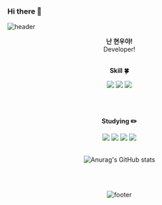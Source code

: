 ### Hi there 👋

<!--
**koohyunwoo1/koohyunwoo1** is a ✨ _special_ ✨ repository because its `README.md` (this file) appears on your GitHub profile.

Here are some ideas to get you started:

- 🔭 I’m currently working on ...
- 🌱 I’m currently learning ...
- 👯 I’m looking to collaborate on ...
- 🤔 I’m looking for help with ...
- 💬 Ask me about ...
- 📫 How to reach me: ...
- 😄 Pronouns: ...
- ⚡ Fun fact: ...
-->


<!-- 헤더 -->
![header](https://capsule-render.vercel.app/api?type=waving&&color=gradient&height=100&section=header&fontSize=90)


<div align=center>
<!--소개-->
 
<strong> 난 현우야! </strong> 
<br/>
Developer!
<br/><br/>
 
 
 <!--기술스택-->
  <strong> Skill :four_leaf_clover: </strong>

  <!--프론트-->
  <img src="https://img.shields.io/badge/JavaScript-F7DF1E?style=flat&logo=JavaScript&logoColor=white"/>
  <img src="https://img.shields.io/badge/React-61DAFB?style=flat&logo=React&logoColor=white"/>

   
  <!--백-->
   <img src="https://img.shields.io/badge/NodeJS-339933?style=flat&logo=Node.js&logoColor=white"/>
  <br/>
  <!--번들러 -->

  
<br/><br/>
  
 <!--공부중 -->
 
  <strong> Studying :pencil2: </strong> 
 
 <img src="https://img.shields.io/badge/Python-3766AB?style=flat-square&logo=Python&logoColor=white"/> 
 <img src="https://img.shields.io/badge/TypeScript-3178C6?style=flat&logo=TypeScript&logoColor=white"/>
 <img src="https://img.shields.io/badge/Redux-764ABC?style=flat&logo=Redux&logoColor=white"/>
 <img src="https://img.shields.io/badge/Next.js-000000?style=flat&logo=Next.js&logoColor=white"/>
  <!--백-->
  <br/>
 <!--언어 및 툴 --> <br/>



   ![Anurag's GitHub stats](https://github-readme-stats.vercel.app/api?username=[닉네임]&show_icons=true&theme=transparent)

   <br/>
   <br/>

   ![footer](https://capsule-render.vercel.app/api?type=waving&&color=gradient&height=100&section=footer&fontSize=90)
